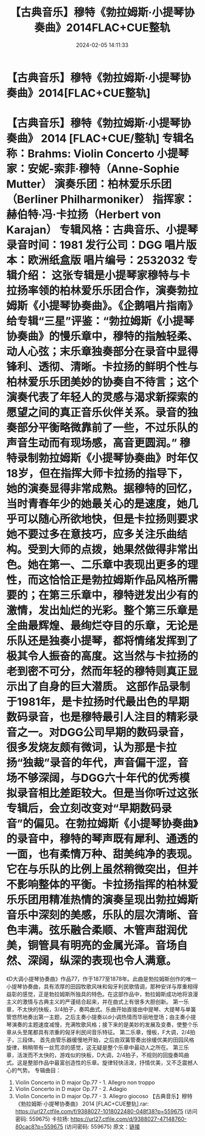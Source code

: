 ﻿---
title: 【古典音乐】穆特《勃拉姆斯·小提琴协奏曲》2014FLAC+CUE整轨
date: 2024-02-05 14:11:33
categories: 古典音乐、新世纪、纯音雅乐
tags: 纯音雅乐
---
# 【古典音乐】穆特《勃拉姆斯·小提琴协奏曲》2014[FLAC+CUE整轨]

【古典音乐】穆特《勃拉姆斯·小提琴协奏曲》 2014
[FLAC+CUE/整轨]
专辑名称：Brahms: Violin Concerto
小提琴家：安妮-索菲·穆特（Anne-Sophie Mutter）
演奏乐团：柏林爱乐乐团（Berliner Philharmoniker）
指挥家：赫伯特·冯·卡拉扬（Herbert von Karajan）
专辑风格：古典音乐、小提琴
录音时间：1981
发行公司：DGG
唱片版本：欧洲纸盒版
唱片编号：2532032
专辑介绍：
这张专辑是小提琴家穆特与卡拉扬率领的柏林爱乐乐团合作，演奏勃拉姆斯《小提琴协奏曲》。《企鹅唱片指南》给专辑“三星”评鉴：“勃拉姆斯《小提琴协奏曲》的慢乐章中，穆特的指触轻柔、动人心弦；末乐章独奏部分在录音中显得锋利、透彻、清晰。卡拉扬的鲜明个性与柏林爱乐乐团美妙的协奏自不待言；这个演奏代表了年轻人的灵感与渴求新探索的愿望之间的真正音乐伙伴关系。录音的独奏部分平衡略微靠前了一些，不过乐队的声音生动而有现场感，高音更圆润。”
穆特录制勃拉姆斯《小提琴协奏曲》时年仅18岁，但在指挥大师卡拉扬的指导下，她的演奏显得非常成熟。据穆特的回忆，当时青春年少的她最关心的是速度，她几乎可以随心所欲地快，但是卡拉扬则要求她不要过多在意技巧，应多关注乐曲结构。受到大师的点拨，她果然做得非常出色。她在第一、二乐章中表现出更多的理性，而这恰恰正是勃拉姆斯作品风格所需要的；在第三乐章中，穆特迸发出少有的激情，发出灿烂的光彩。整个第三乐章是全曲最辉煌、最绚烂夺目的乐章，无论是乐队还是独奏小提琴，都将情绪发挥到了极其令人振奋的高度。这当然与卡拉扬的老到密不可分，然而年轻的穆特则真正显示出了自身的巨大潜质。
这部作品录制于1981年，是卡拉扬时代最出色的早期数码录音，也是穆特最引人注目的精彩录音之一。对DGG公司早期的数码录音，很多发烧友颇有微词，认为那是卡拉扬“独裁”录音的年代，声音偏干涩，音场不够深阔，与DGG六十年代的优秀模拟录音相比差距较大。但是当你听过这张专辑后，会立刻改变对“早期数码录音”的偏见。在勃拉姆斯《小提琴协奏曲》的录音中，穆特的琴声既有犀利、通透的一面，也有柔情万种、甜美纯净的表现。它在与乐队的比例上虽然稍微突出，但并不影响整体的平衡。卡拉扬指挥的柏林爱乐乐团用精准热情的演奏呈现出勃拉姆斯音乐中深刻的美感，乐队的层次清晰、音色丰满。弦乐融合柔顺、木管声甜润优美，铜管具有明亮的金属光泽。音场自然、深阔，纵深的表现也令人满意。
==========
《D大调小提琴协奏曲》作品77，作于1877至1878年。此曲是勃拉姆斯创作的唯一小提琴协奏曲，具有浓厚的田园牧歌风味和匈牙利民歌情调，那种安详与厚重相得益彰的感觉，正是勃拉姆斯所独具的特色。在这部作品中，勃拉姆斯成功地将浪漫主义的激情与古典主义的严谨结合起来，并在曲式上有很多大胆创新。
第一乐章，不太快的快板，3/4拍子，奏鸣曲式。乐曲开始直接由中提琴、大提琴与单簧管悠然地奏出第一主题，之后主奏小提奏以d小调热情而华丽地登场；由主奏小提琴演奏的主题速度减慢，充满牧歌风格；接下来的是美妙的发展及变奏，使整个乐章从头至尾都具有浓重的匈牙利民间音乐特征。
第二乐章，慢板，F大调，2/4拍子，三段体。
首先由管乐器缓慢地开始，之后由双簧管奏出徐缓优美的田园风格旋律，稍稍带有一丝荒凉的感觉，这无疑是整个乐章中最动人之所在。
第三乐章，活泼而不太快的，游戏似的快板，D大调，2/4拍子，不规则的回旋奏鸣曲式。这是整部作品中最富创造性的乐章。旋律轻快活泼，抒情优美，又不乏震撼人心的气势。
专辑曲目：
01. Violin Concerto in D major Op.77 - 1. Allegro non troppo
02. Violin Concerto in D major Op.77 - 2. Adagio
03. Violin Concerto in D major Op.77 - 3. Allegro giocoso
【古典音乐】穆特《勃拉姆斯·小提琴协奏曲》 2014 [FLAC+CUE整轨].rar: https://url27.ctfile.com/f/9388027-1018022480-048f38?p=559675
(访问密码: 559675)
卡拉扬: https://url27.ctfile.com/d/9388027-47148760-80cac8?p=559675
(访问密码: 559675)
原文：[链接](https://blog.sina.com.cn/s/blog_1647c7e76010314e1.html)